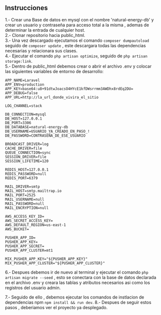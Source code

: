 

## Instrucciones
   1.- Crear una Base de datos en mysql con el nombre 'natural-energy-db' y crear un usuario y contraseña para acceso  total a la misma , ademas de determinar la entrada de cualquier host.  
   2.- Clonar repositorio hacia public_html.  
   3.- Una vez descargado ejecutamos el comando `composer dumpautoload` seguido de `composer update` , este descargara todas las dependencias necesarias y relacionara sus clases.  
   4.- Ejecutar el comando `php artisan optimize`, seguido de `php artisan storage:link`.  
   5.- Dentro de public_html debemos crear o abrir el archivo .env y colocar las siguientes variables de entorno de desarrollo:  
     
    APP_NAME=Laravel  
    APP_ENV=production  
    APP_KEY=base64:u8+91dtwJoacsO4HYcE1kfDWsrrmm3AWDhx8rdEq2DU=  
    APP_DEBUG=false  
    APP_URL=http://la_url_donde_vivira_el_sitio      

    LOG_CHANNEL=stack      

    DB_CONNECTION=mysql  
    DB_HOST=127.0.0.1  
    DB_PORT=3306  
    DB_DATABASE=natural-energy-db  
    DB_USERNAME=USUARIO_YA_CREADO_EN_PASO_!  
    DB_PASSWORD=CONTRASEÑA_DE_ESE_USUARIO  

    BROADCAST_DRIVER=log  
    CACHE_DRIVER=file  
    QUEUE_CONNECTION=sync  
    SESSION_DRIVER=file  
    SESSION_LIFETIME=120  
    
    REDIS_HOST=127.0.0.1  
    REDIS_PASSWORD=null  
    REDIS_PORT=6379    
    
    MAIL_DRIVER=smtp   
    MAIL_HOST=smtp.mailtrap.io  
    MAIL_PORT=2525  
    MAIL_USERNAME=null  
    MAIL_PASSWORD=null  
    MAIL_ENCRYPTION=null  
    
    AWS_ACCESS_KEY_ID=   
    AWS_SECRET_ACCESS_KEY=  
    AWS_DEFAULT_REGION=us-east-1  
    AWS_BUCKET=  
    
    PUSHER_APP_ID=  
    PUSHER_APP_KEY=  
    PUSHER_APP_SECRET=  
    PUSHER_APP_CLUSTER=mt1  
    
    MIX_PUSHER_APP_KEY="${PUSHER_APP_KEY}"  
    MIX_PUSHER_APP_CLUSTER="${PUSHER_APP_CLUSTER}"        
      
6.- Despues debemos ir de nuevo al terminal y ejecutar el comando `php artisan migrate --seed` , esto se conectara con la base de datos declarada en el archivo .env y creara las tablas y atributos necesarios asi como los registros del usuario admin.  

7.- Seguido de ello , debemos ejecutar los comandos de instlacion de dependencias npm  `npm install && run dev`.
8.- Despues de seguir estos pasos , deberiamos ver el proyecto ya desplegado.  


